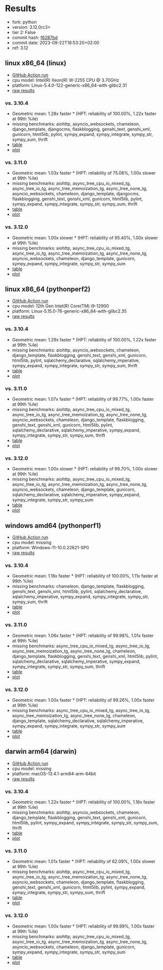 # Results

- fork: python
- version: 3.12.0rc3+
- tier 2: False
- commit hash: [f6287bd](https://github.com/python/cpython/commit/f6287bd)
- commit date: 2023-09-22T18:53:20+02:00
- ref: 3.12

## linux x86_64 (linux)

- [GitHub Action run](https://github.com/faster-cpython/benchmarking/actions/runs/6286863773)
- cpu model: Intel(R) Xeon(R) W-2255 CPU @ 3.70GHz
- platform: Linux-5.4.0-122-generic-x86_64-with-glibc2.31
- [raw results](bm-20230922-linux-x86_64-python-3.12-3.12.0rc3%2B-f6287bd.json)

### vs. 3.10.4

- Geometric mean: 1.28x faster \* (HPT: reliability of 100.00%, 1.22x faster at 99th %ile)
- missing benchmarks: aiohttp, asyncio_websockets, chameleon, django_template, djangocms, flaskblogging, genshi_text, genshi_xml, gunicorn, html5lib, pylint, sympy_expand, sympy_integrate, sympy_str, sympy_sum, thrift
- [table](bm-20230922-linux-x86_64-python-3.12-3.12.0rc3%2B-f6287bd-vs-3.10.4.md)
- [plot](bm-20230922-linux-x86_64-python-3.12-3.12.0rc3%2B-f6287bd-vs-3.10.4.png)

### vs. 3.11.0

- Geometric mean: 1.03x faster \* (HPT: reliability of 75.08%, 1.00x slower at 99th %ile)
- missing benchmarks: aiohttp, async_tree_cpu_io_mixed_tg, async_tree_io_tg, async_tree_memoization_tg, async_tree_none_tg, asyncio_websockets, chameleon, django_template, djangocms, flaskblogging, genshi_text, genshi_xml, gunicorn, html5lib, pylint, sympy_expand, sympy_integrate, sympy_str, sympy_sum, thrift
- [table](bm-20230922-linux-x86_64-python-3.12-3.12.0rc3%2B-f6287bd-vs-3.11.0.md)
- [plot](bm-20230922-linux-x86_64-python-3.12-3.12.0rc3%2B-f6287bd-vs-3.11.0.png)

### vs. 3.12.0

- Geometric mean: 1.00x slower \* (HPT: reliability of 95.40%, 1.00x slower at 99th %ile)
- missing benchmarks: aiohttp, async_tree_cpu_io_mixed_tg, async_tree_io_tg, async_tree_memoization_tg, async_tree_none_tg, asyncio_websockets, chameleon, django_template, gunicorn, sympy_expand, sympy_integrate, sympy_str, sympy_sum
- [table](bm-20230922-linux-x86_64-python-3.12-3.12.0rc3%2B-f6287bd-vs-3.12.0.md)
- [plot](bm-20230922-linux-x86_64-python-3.12-3.12.0rc3%2B-f6287bd-vs-3.12.0.png)

## linux x86_64 (pythonperf2)

- [GitHub Action run](https://github.com/faster-cpython/benchmarking/actions/runs/6286863773)
- cpu model: 12th Gen Intel(R) Core(TM) i9-12900
- platform: Linux-5.15.0-76-generic-x86_64-with-glibc2.35
- [raw results](bm-20230922-pythonperf2-x86_64-python-3.12-3.12.0rc3%2B-f6287bd.json)

### vs. 3.10.4

- Geometric mean: 1.29x faster \* (HPT: reliability of 100.00%, 1.22x faster at 99th %ile)
- missing benchmarks: aiohttp, asyncio_websockets, chameleon, django_template, flaskblogging, genshi_text, genshi_xml, gunicorn, html5lib, pylint, sqlalchemy_declarative, sqlalchemy_imperative, sympy_expand, sympy_integrate, sympy_str, sympy_sum, thrift
- [table](bm-20230922-pythonperf2-x86_64-python-3.12-3.12.0rc3%2B-f6287bd-vs-3.10.4.md)
- [plot](bm-20230922-pythonperf2-x86_64-python-3.12-3.12.0rc3%2B-f6287bd-vs-3.10.4.png)

### vs. 3.11.0

- Geometric mean: 1.07x faster \* (HPT: reliability of 99.77%, 1.00x faster at 99th %ile)
- missing benchmarks: aiohttp, async_tree_cpu_io_mixed_tg, async_tree_io_tg, async_tree_memoization_tg, async_tree_none_tg, asyncio_websockets, chameleon, django_template, flaskblogging, genshi_text, genshi_xml, gunicorn, html5lib, pylint, sqlalchemy_declarative, sqlalchemy_imperative, sympy_expand, sympy_integrate, sympy_str, sympy_sum, thrift
- [table](bm-20230922-pythonperf2-x86_64-python-3.12-3.12.0rc3%2B-f6287bd-vs-3.11.0.md)
- [plot](bm-20230922-pythonperf2-x86_64-python-3.12-3.12.0rc3%2B-f6287bd-vs-3.11.0.png)

### vs. 3.12.0

- Geometric mean: 1.00x slower \* (HPT: reliability of 99.70%, 1.00x slower at 99th %ile)
- missing benchmarks: aiohttp, async_tree_cpu_io_mixed_tg, async_tree_io_tg, async_tree_memoization_tg, async_tree_none_tg, asyncio_websockets, chameleon, django_template, gunicorn, sqlalchemy_declarative, sqlalchemy_imperative, sympy_expand, sympy_integrate, sympy_str, sympy_sum
- [table](bm-20230922-pythonperf2-x86_64-python-3.12-3.12.0rc3%2B-f6287bd-vs-3.12.0.md)
- [plot](bm-20230922-pythonperf2-x86_64-python-3.12-3.12.0rc3%2B-f6287bd-vs-3.12.0.png)

## windows amd64 (pythonperf1)

- [GitHub Action run](https://github.com/faster-cpython/benchmarking/actions/runs/6286863773)
- cpu model: missing
- platform: Windows-11-10.0.22621-SP0
- [raw results](bm-20230922-pythonperf1-amd64-python-3.12-3.12.0rc3%2B-f6287bd.json)

### vs. 3.10.4

- Geometric mean: 1.18x faster \* (HPT: reliability of 100.00%, 1.11x faster at 99th %ile)
- missing benchmarks: chameleon, django_template, flaskblogging, genshi_text, genshi_xml, html5lib, pylint, sqlalchemy_declarative, sqlalchemy_imperative, sympy_expand, sympy_integrate, sympy_str, sympy_sum, thrift
- [table](bm-20230922-pythonperf1-amd64-python-3.12-3.12.0rc3%2B-f6287bd-vs-3.10.4.md)
- [plot](bm-20230922-pythonperf1-amd64-python-3.12-3.12.0rc3%2B-f6287bd-vs-3.10.4.png)

### vs. 3.11.0

- Geometric mean: 1.06x faster \* (HPT: reliability of 99.98%, 1.01x faster at 99th %ile)
- missing benchmarks: async_tree_cpu_io_mixed_tg, async_tree_io_tg, async_tree_memoization_tg, async_tree_none_tg, chameleon, django_template, flaskblogging, genshi_text, genshi_xml, html5lib, pylint, sqlalchemy_declarative, sqlalchemy_imperative, sympy_expand, sympy_integrate, sympy_str, sympy_sum, thrift
- [table](bm-20230922-pythonperf1-amd64-python-3.12-3.12.0rc3%2B-f6287bd-vs-3.11.0.md)
- [plot](bm-20230922-pythonperf1-amd64-python-3.12-3.12.0rc3%2B-f6287bd-vs-3.11.0.png)

### vs. 3.12.0

- Geometric mean: 1.00x faster \* (HPT: reliability of 99.26%, 1.00x faster at 99th %ile)
- missing benchmarks: async_tree_cpu_io_mixed_tg, async_tree_io_tg, async_tree_memoization_tg, async_tree_none_tg, chameleon, django_template, sqlalchemy_declarative, sqlalchemy_imperative, sympy_expand, sympy_integrate, sympy_str, sympy_sum
- [table](bm-20230922-pythonperf1-amd64-python-3.12-3.12.0rc3%2B-f6287bd-vs-3.12.0.md)
- [plot](bm-20230922-pythonperf1-amd64-python-3.12-3.12.0rc3%2B-f6287bd-vs-3.12.0.png)

## darwin arm64 (darwin)

- [GitHub Action run](https://github.com/faster-cpython/benchmarking/actions/runs/6286863773)
- cpu model: missing
- platform: macOS-13.4.1-arm64-arm-64bit
- [raw results](bm-20230922-darwin-arm64-python-3.12-3.12.0rc3%2B-f6287bd.json)

### vs. 3.10.4

- Geometric mean: 1.22x faster \* (HPT: reliability of 100.00%, 1.16x faster at 99th %ile)
- missing benchmarks: aiohttp, asyncio_websockets, chameleon, django_template, flaskblogging, genshi_text, genshi_xml, gunicorn, html5lib, pylint, sympy_expand, sympy_integrate, sympy_str, sympy_sum, thrift
- [table](bm-20230922-darwin-arm64-python-3.12-3.12.0rc3%2B-f6287bd-vs-3.10.4.md)
- [plot](bm-20230922-darwin-arm64-python-3.12-3.12.0rc3%2B-f6287bd-vs-3.10.4.png)

### vs. 3.11.0

- Geometric mean: 1.01x faster \* (HPT: reliability of 62.09%, 1.00x slower at 99th %ile)
- missing benchmarks: aiohttp, async_tree_cpu_io_mixed_tg, async_tree_io_tg, async_tree_memoization_tg, async_tree_none_tg, asyncio_websockets, chameleon, django_template, flaskblogging, genshi_text, genshi_xml, gunicorn, html5lib, pylint, sympy_expand, sympy_integrate, sympy_str, sympy_sum, thrift
- [table](bm-20230922-darwin-arm64-python-3.12-3.12.0rc3%2B-f6287bd-vs-3.11.0.md)
- [plot](bm-20230922-darwin-arm64-python-3.12-3.12.0rc3%2B-f6287bd-vs-3.11.0.png)

### vs. 3.12.0

- Geometric mean: 1.00x faster \* (HPT: reliability of 99.99%, 1.00x faster at 99th %ile)
- missing benchmarks: aiohttp, async_tree_cpu_io_mixed_tg, async_tree_io_tg, async_tree_memoization_tg, async_tree_none_tg, asyncio_websockets, chameleon, django_template, gunicorn, sympy_expand, sympy_integrate, sympy_str, sympy_sum
- [table](bm-20230922-darwin-arm64-python-3.12-3.12.0rc3%2B-f6287bd-vs-3.12.0.md)
- [plot](bm-20230922-darwin-arm64-python-3.12-3.12.0rc3%2B-f6287bd-vs-3.12.0.png)


